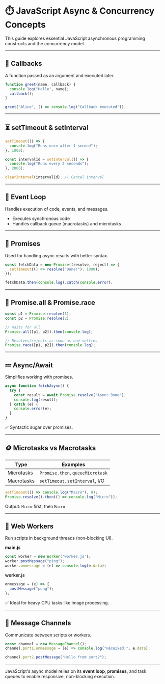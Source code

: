 
# ⏱️ JavaScript Async & Concurrency Concepts

This guide explores essential JavaScript asynchronous programming constructs and the concurrency model.

---

## 🔁 Callbacks

A function passed as an argument and executed later.

```js
function greet(name, callback) {
  console.log("Hello", name);
  callback();
}

greet("Alice", () => console.log("Callback executed"));
```

---

## ⏳ setTimeout & setInterval

```js
setTimeout(() => {
  console.log("Runs once after 1 second");
}, 1000);

const intervalId = setInterval(() => {
  console.log("Runs every 2 seconds");
}, 2000);

clearInterval(intervalId); // Cancel interval
```

---

## 🔄 Event Loop

Handles execution of code, events, and messages.

- Executes synchronous code
- Handles callback queue (macrotasks) and microtasks

---

## 🧪 Promises

Used for handling async results with better syntax.

```js
const fetchData = new Promise((resolve, reject) => {
  setTimeout(() => resolve("Done!"), 1000);
});

fetchData.then(console.log).catch(console.error);
```

---

## 🧵 Promise.all & Promise.race

```js
const p1 = Promise.resolve(1);
const p2 = Promise.resolve(2);

// Waits for all
Promise.all([p1, p2]).then(console.log);

// Resolves/rejects as soon as one settles
Promise.race([p1, p2]).then(console.log);
```

---

## 💤 Async/Await

Simplifies working with promises.

```js
async function fetchAsync() {
  try {
    const result = await Promise.resolve("Async Done");
    console.log(result);
  } catch (e) {
    console.error(e);
  }
}
```

✅ Syntactic sugar over promises.

---

## 🪙 Microtasks vs Macrotasks

| Type       | Examples |
|------------|----------|
| Microtasks | `Promise.then`, `queueMicrotask` |
| Macrotasks | `setTimeout`, `setInterval`, I/O |

```js
setTimeout(() => console.log("Macro"), 0);
Promise.resolve().then(() => console.log("Micro"));
```

Output: `Micro` first, then `Macro`

---

## 🧵 Web Workers

Run scripts in background threads (non-blocking UI).

**main.js**
```js
const worker = new Worker('worker.js');
worker.postMessage("ping");
worker.onmessage = (e) => console.log(e.data);
```

**worker.js**
```js
onmessage = (e) => {
  postMessage("pong");
};
```

✅ Ideal for heavy CPU tasks like image processing.

---

## 🔁 Message Channels

Communicate between scripts or workers.

```js
const channel = new MessageChannel();
channel.port1.onmessage = (e) => console.log("Received:", e.data);

channel.port2.postMessage("Hello from port2");
```

---

JavaScript's async model relies on its **event loop**, **promises**, and task queues to enable responsive, non-blocking execution.
